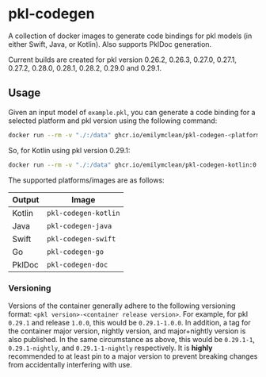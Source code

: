 # pkl-codegen
A collection of docker images to generate code bindings for pkl models (in either Swift, Java, or Kotlin). Also supports PklDoc generation.

Current builds are created for pkl version 0.26.2, 0.26.3, 0.27.0, 0.27.1, 0.27.2, 0.28.0, 0.28.1, 0.28.2, 0.29.0 and 0.29.1.

## Usage
Given an input model of `example.pkl`, you can generate a code binding for a selected platform and pkl version using the following command:

```sh
docker run --rm -v "./:/data" ghcr.io/emilymclean/pkl-codegen-<platform>:<version> /data/example.pkl -o /data/java
```

So, for Kotlin using pkl version 0.29.1:

```sh
docker run --rm -v "./:/data" ghcr.io/emilymclean/pkl-codegen-kotlin:0.29.1 /data/example.pkl -o /data/java
```

The supported platforms/images are as follows:

| Output 	| Image                	|
|--------	|----------------------	|
| Kotlin 	| `pkl-codegen-kotlin` 	|
| Java   	| `pkl-codegen-java`   	|
| Swift  	| `pkl-codegen-swift`  	|
| Go      	| `pkl-codegen-go`  	|
| PklDoc 	| `pkl-codegen-doc`    	|

### Versioning
Versions of the container generally adhere to the following versioning format: `<pkl version>-<container release version>`. For example, for pkl `0.29.1` and release `1.0.0`, this would be `0.29.1-1.0.0`. In addition, a tag for the container major version, nightly version, and major+nightly version is also published. In the same circumstance as above, this would be `0.29.1-1`, `0.29.1-nightly`, and `0.29.1-1-nightly` respectively. It is **highly** recommended to at least pin to a major version to prevent breaking changes from accidentally interfering with use. 
